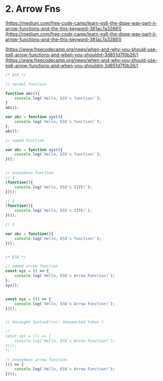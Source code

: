 # 2. Arrow Fns

​[https://medium.com/free-code-camp/learn-es6-the-dope-way-part-ii-arrow-functions-and-the-this-keyword-381ac7a32881](https://medium.com/free-code-camp/learn-es6-the-dope-way-part-ii-arrow-functions-and-the-this-keyword-381ac7a32881)



[https://www.freecodecamp.org/news/when-and-why-you-should-use-es6-arrow-functions-and-when-you-shouldnt-3d851d7f0b26/](https://www.freecodecamp.org/news/when-and-why-you-should-use-es6-arrow-functions-and-when-you-shouldnt-3d851d7f0b26/)







```javascript
/* ES5 */

// normal function

function abc(){
    console.log(`Hello, ES5's function!`);
}
abc();

var abc = function xyz(){
    console.log(`Hello, ES5's function!`);
};
abc();

// named function

var abc = function xyz(){
    console.log(`Hello, ES5's function!`);
}();


// anonymous function
// 1
(function(){
    console.log(`Hello, ES5's IIFE!`);
})();

// 2
(function(){
    console.log(`Hello, ES5's IIFE!`);
}());

// 3

var abc = function(){
    console.log(`Hello, ES5's function!`);
}();


/* ES6 */

// named arrow function
const xyz = () => {
    console.log(`Hello, ES6's Arrow Function!`);
};
xyz();


const xyz = (() => {
    console.log(`Hello, ES6's Arrow Function!`);
})();


// Uncaught SyntaxError: Unexpected token (

/*
const xyz = (() => {
    console.log(`Hello, ES6's Arrow Function!`);
}());
*/

// anonymous arrow function
(() => {
    console.log(`Hello, ES6's Arrow Function!`);
})();
```

